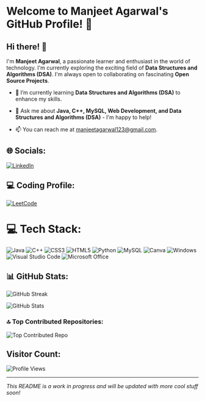 # Welcome to Manjeet Agarwal's GitHub Profile! 👋

<!-- ![Manjeet Agarwal](https://github.com/Manjeet-Agarwal/Manjeet-Agarwal/raw/main/Your_Banner_Image.png) -->

## Hi there! 👋

I'm **Manjeet Agarwal**, a passionate learner and enthusiast in the world of technology. I'm currently exploring the exciting field of **Data Structures and Algorithms (DSA)**. I'm always open to collaborating on fascinating **Open Source Projects**.

- 🌱 I’m currently learning **Data Structures and Algorithms (DSA)** to enhance my skills.
- 💬 Ask me about **Java, C++, MySQL, Web Development, and Data Structures and Algorithms (DSA)** - I'm happy to help!

- 📫 You can reach me at [manjeetagarwal123@gmail.com](mailto:manjeetagarwal123@gmail.com).

## 🌐 Socials:
[![LinkedIn](https://img.shields.io/badge/LinkedIn-%230077B5.svg?logo=linkedin&logoColor=white)](https://www.linkedin.com/in/manjeet-agarwal/)

<!--Coding platform-->
## ‍💻 Coding Profile:
[![LeetCode](https://img.shields.io/badge/-LeetCode-FFA116?style=for-the-badge&logo=LeetCode&logoColor=black)](https://leetcode.com/manjeetagarwal12/)

# 💻 Tech Stack:
![Java](https://img.shields.io/badge/java-%23ED8B00.svg?style=for-the-badge&logo=java&logoColor=white) 
![C++](https://img.shields.io/badge/c++-%2300599C.svg?style=for-the-badge&logo=c%2B%2B&logoColor=white) 
![CSS3](https://img.shields.io/badge/css3-%231572B6.svg?style=for-the-badge&logo=css3&logoColor=white) 
![HTML5](https://img.shields.io/badge/html5-%23E34F26.svg?style=for-the-badge&logo=html5&logoColor=white)
![Python](https://img.shields.io/badge/python-3670A0?style=for-the-badge&logo=python&logoColor=ffdd54) 
![MySQL](https://img.shields.io/badge/mysql-%2300f.svg?style=for-the-badge&logo=mysql&logoColor=white) 
![Canva](https://img.shields.io/badge/Canva-%2300C4CC.svg?style=for-the-badge&logo=Canva&logoColor=white)
![Windows](https://img.shields.io/badge/Windows-0078D6?style=for-the-badge&logo=windows&logoColor=white)
![Visual Studio Code](https://img.shields.io/badge/VSCode-0078D4?style=for-the-badge&logo=visual%20studio%20code&logoColor=white)
![Microsoft Office](https://img.shields.io/badge/Microsoft_Office-D83B01?style=for-the-badge&logo=microsoft-office&logoColor=white)

## 📊 GitHub Stats:

![GitHub Streak](https://github-readme-streak-stats.herokuapp.com/?user=Manjeet-Agarwal&)

![GitHub Stats](https://github-readme-stats-mu-dusky.vercel.app/api?username=Manjeet-Agarwal&show_icons=true&theme=radical&count_private=true&include_all_commits=true)

### 🔝 Top Contributed Repositories:

![Top Contributed Repo](https://github-contributor-stats.vercel.app/api?username=Manjeet-Agarwal&limit=5&theme=dracula&combine_all_yearly_contributions=true)

## Visitor Count:

![Profile Views](https://komarev.com/ghpvc/?username=Manjeet-Agarwal&color=blueviolet)

---

_This README is a work in progress and will be updated with more cool stuff soon!_
